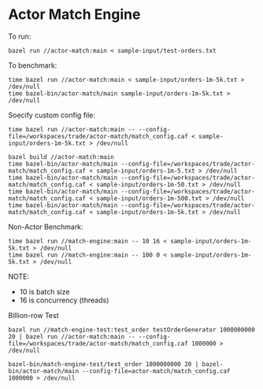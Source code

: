 # Actor Match Engine


To run:

    bazel run //actor-match:main < sample-input/test-orders.txt

To benchmark:

    time bazel run //actor-match:main < sample-input/orders-1m-5k.txt > /dev/null
    time bazel-bin/actor-match/main sample-input/orders-1m-5k.txt > /dev/null

Soecify custom config file:

    time bazel run //actor-match:main -- --config-file=/workspaces/trade/actor-match/match_config.caf < sample-input/orders-1m-5k.txt > /dev/null
    
    bazel build //actor-match:main
    time bazel-bin/actor-match/main --config-file=/workspaces/trade/actor-match/match_config.caf < sample-input/orders-1m-5.txt > /dev/null
    time bazel-bin/actor-match/main --config-file=/workspaces/trade/actor-match/match_config.caf < sample-input/orders-1m-50.txt > /dev/null
    time bazel-bin/actor-match/main --config-file=/workspaces/trade/actor-match/match_config.caf < sample-input/orders-1m-500.txt > /dev/null
    time bazel-bin/actor-match/main --config-file=/workspaces/trade/actor-match/match_config.caf < sample-input/orders-1m-5k.txt > /dev/null

Non-Actor Benchmark:

    time bazel run //match-engine:main -- 10 16 < sample-input/orders-1m-5k.txt > /dev/null
    time bazel run //match-engine:main -- 100 0 < sample-input/orders-1m-5k.txt > /dev/null

NOTE:

- 10 is batch size
- 16 is concurrency (threads)

Billion-row Test

    bazel run //match-engine-test:test_order testOrderGenerator 1000000000 20 | bazel run //actor-match:main -- --config-file=/workspaces/trade/actor-match/match_config.caf 1000000 > /dev/null

    bazel-bin/match-engine-test/test_order 1000000000 20 | bazel-bin/actor-match/main --config-file=actor-match/match_config.caf 1000000 > /dev/null
